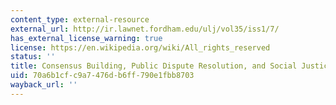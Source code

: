 ```yaml
---
content_type: external-resource
external_url: http://ir.lawnet.fordham.edu/ulj/vol35/iss1/7/
has_external_license_warning: true
license: https://en.wikipedia.org/wiki/All_rights_reserved
status: ''
title: Consensus Building, Public Dispute Resolution, and Social Justice
uid: 70a6b1cf-c9a7-476d-b6ff-790e1fbb8703
wayback_url: ''
---
```

